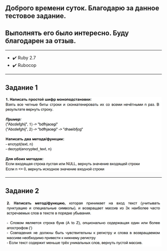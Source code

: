 ## Доброго времени суток. Благодарю за данное тестовое задание.
## Выполнять его было интересно. Буду благодарен за отзыв.
***
- :heavy_check_mark: Ruby 2.7
- :heavy_check_mark: Rubocop
***

## Задание 1
![alt text](task1.jpg "Task1 screen")
***

## Задание 2
![alt text](task2.jpg "Task2 screen")
